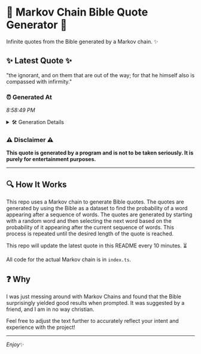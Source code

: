 # 📖 Markov Chain Bible Quote Generator 📖

Infinite quotes from the Bible generated by a Markov chain. ✨

## ✨ Latest Quote ✨
"the ignorant, and on them that are out of the way; for that he himself also is compassed with infirmity."

### ⏰ Generated At
*8:58:49 PM*

<details>
    <summary>🛠️ Generation Details</summary>
    <p>
        <strong>🌱 Seed:</strong> the<br>
        <strong>🔄 Iterations:</strong> 19<br>
        <strong>📜 Context History:</strong><br>[ the ]: ignorant,<br>[ the, ignorant, ]: and<br>[ the, ignorant,, and ]: on<br>[ the, ignorant,, and, on ]: them<br>[ the, ignorant,, and, on, them ]: that<br>[ the, ignorant,, and, on, them, that ]: are<br>[ ignorant,, and, on, them, that, are ]: out<br>[ and, on, them, that, are, out ]: of<br>[ on, them, that, are, out, of ]: the<br>[ them, that, are, out, of, the ]: way;<br>[ that, are, out, of, the, way; ]: for<br>[ are, out, of, the, way;, for ]: that<br>[ out, of, the, way;, for, that ]: he<br>[ of, the, way;, for, that, he ]: himself<br>[ the, way;, for, that, he, himself ]: also<br>[ way;, for, that, he, himself, also ]: is<br>[ for, that, he, himself, also, is ]: compassed<br>[ that, he, himself, also, is, compassed ]: with<br>[ he, himself, also, is, compassed, with ]: infirmity.<br>
    </p>
</details>

### ⚠️ Disclaimer ⚠️
**This quote is generated by a program and is not to be taken seriously. It is purely for entertainment purposes.**

---

## 🔍 How It Works

This repo uses a Markov chain to generate Bible quotes. The quotes are generated by using the Bible as a dataset to find the probability of a word appearing after a sequence of words. The quotes are generated by starting with a random word and then selecting the next word based on the probability of it appearing after the current sequence of words. This process is repeated until the desired length of the quote is reached.

This repo will update the latest quote in this README every 10 minutes. ⏳

All code for the actual Markov chain is in `index.ts`.

## ❓ Why

I was just messing around with Markov Chains and found that the Bible surprisingly yielded good results when prompted. 
It was suggested by a friend, and I am in no way christian.

Feel free to adjust the text further to accurately reflect your intent and experience with the project!

---

*Enjoy*✨
